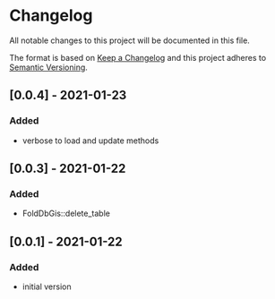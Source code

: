 # Changelog
All notable changes to this project will be documented in this file.

The format is based on [Keep a Changelog](http://keepachangelog.com/en/1.0.0/)
and this project adheres to [Semantic Versioning](http://semver.org/spec/v2.0.0.html).

## [0.0.4] - 2021-01-23
### Added
- verbose to load and update methods

## [0.0.3] - 2021-01-22
### Added
- FoldDbGis::delete_table

## [0.0.1] - 2021-01-22
### Added
- initial version

